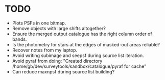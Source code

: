 TODO
====
* Plots PSFs in one bitmap.
* Remove objects with large shifts altogether?
* Ensure the merged output catalogue has the right column order of bands.
* Is the photometry for stars at the edges of masked-out areas reliable?
* Recover notes from my laptop.
* Avoid writing subimage and seepsf during source list iteration.
* Avoid pyraf from doing: "Created directory /home/gb/dev/surveytools/sandbox/catalogue/pyraf for cache"
* Can reduce maxnpsf during source list building?